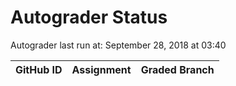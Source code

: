 # Autograder Status
Autograder last run at: September 28, 2018 at 03:40

| GitHub ID | Assignment | Graded Branch |
|-----------|------------|---------------|
